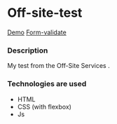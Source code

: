 # Off-site-test
[Demo](https://yevhentkachuk.github.io/Off-site-test/index.html)
[Form-validate](https://yevhentkachuk.github.io/Off-site-test/form.html)

### Description

 My test from the  Off-Site Services .

### Technologies are used

- HTML
- CSS (with flexbox)
- Js
